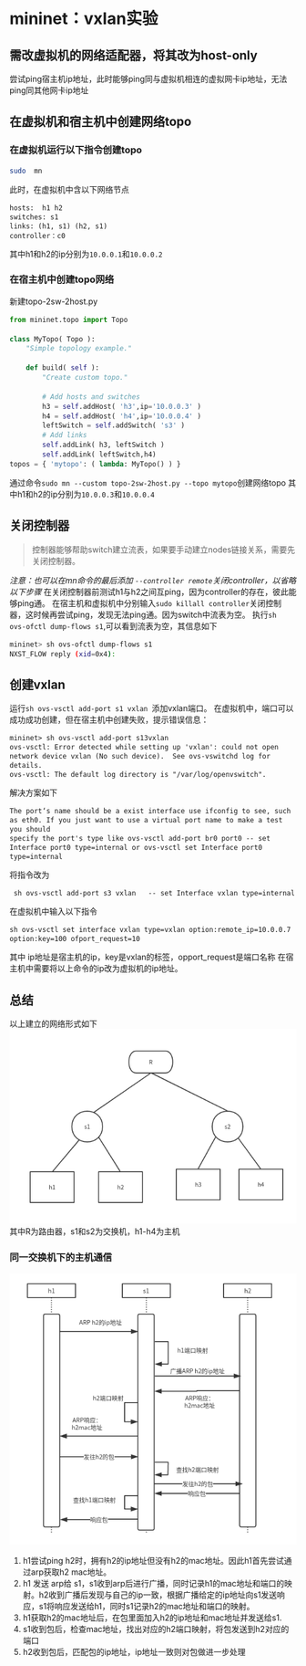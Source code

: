 # mininet：vxlan实验

## 需改虚拟机的网络适配器，将其改为host-only  

 尝试ping宿主机ip地址，此时能够ping同与虚拟机相连的虚拟网卡ip地址，无法ping同其他网卡ip地址
## 在虚拟机和宿主机中创建网络topo

### 在虚拟机运行以下指令创建topo

```bash
sudo  mn 
```

此时，在虚拟机中含以下网络节点

```
hosts:  h1 h2 
switches: s1 
links: (h1, s1) (h2, s1) 
controller：c0 
```

其中h1和h2的ip分别为`10.0.0.1`和`10.0.0.2`
### 在宿主机中创建topo网络
新建topo-2sw-2host.py
```py
from mininet.topo import Topo

class MyTopo( Topo ):
    "Simple topology example."

    def build( self ):
        "Create custom topo."

        # Add hosts and switches
        h3 = self.addHost( 'h3',ip='10.0.0.3' )
        h4 = self.addHost( 'h4',ip='10.0.0.4' )
        leftSwitch = self.addSwitch( 's3' )
        # Add links
        self.addLink( h3, leftSwitch )
        self.addLink( leftSwitch,h4)
topos = { 'mytopo': ( lambda: MyTopo() ) }
```
通过命令`sudo mn --custom topo-2sw-2host.py --topo mytopo`创建网络topo
其中h1和h2的ip分别为`10.0.0.3`和`10.0.0.4`
## 关闭控制器
> 控制器能够帮助switch建立流表，如果要手动建立nodes链接关系，需要先关闭控制器。

*注意：也可以在mn命令的最后添加 `--controller remote`关闭controller，以省略以下步骤*
在关闭控制器前测试h1与h2之间互ping，因为controller的存在，彼此能够ping通。
在宿主机和虚拟机中分别输入`sudo killall controller`关闭控制器，这时候再尝试ping，发现无法ping通。因为switch中流表为空。
执行`sh ovs-ofctl dump-flows s1`,可以看到流表为空，其信息如下
```bash
mininet> sh ovs-ofctl dump-flows s1
NXST_FLOW reply (xid=0x4):
```
## 创建vxlan
运行` sh ovs-vsctl add-port s1 vxlan  `添加vxlan端口。
在虚拟机中，端口可以成功成功创建，但在宿主机中创建失败，提示错误信息：
```
mininet> sh ovs-vsctl add-port s13vxlan
ovs-vsctl: Error detected while setting up 'vxlan': could not open network device vxlan (No such device).  See ovs-vswitchd log for details.
ovs-vsctl: The default log directory is "/var/log/openvswitch".
```
解决方案如下
```
The port‘s name should be a exist interface use ifconfig to see, such as eth0. If you just want to use a virtual port name to make a test you should 
specify the port's type like ovs-vsctl add-port br0 port0 -- set Interface port0 type=internal or ovs-vsctl set Interface port0 type=internal
```
将指令改为
```
 sh ovs-vsctl add-port s3 vxlan   -- set Interface vxlan type=internal
```
在虚拟机中输入以下指令
```
sh ovs-vsctl set interface vxlan type=vxlan option:remote_ip=10.0.0.7 option:key=100 ofport_request=10
```
其中 ip地址是宿主机的ip，key是vxlan的标签，opport_request是端口名称
在宿主机中需要将以上命令的ip改为虚拟机的ip地址。
##  总结
以上建立的网络形式如下
![20190725110710.png](https://raw.githubusercontent.com/zdzh/pothos/master/img/20190725110710.png)
其中R为路由器，s1和s2为交换机，h1-h4为主机

### 同一交换机下的主机通信

![20190725113623.png](https://raw.githubusercontent.com/zdzh/pothos/master/img/20190725113623.png)

1. h1尝试ping h2时，拥有h2的ip地址但没有h2的mac地址。因此h1首先尝试通过arp获取h2  mac地址。
2. h1  发送 arp给 s1，s1收到arp后进行广播，同时记录h1的mac地址和端口的映射。h2收到广播后发现与自己的ip一致，根据广播给定的ip地址向s1发送响应，s1将响应发送给h1，同时s1记录h2的mac地址和端口的映射。
3. h1获取h2的mac地址后，在包里面加入h2的ip地址和mac地址并发送给s1.
4. s1收到包后，检查mac地址，找出对应的h2端口映射，将包发送到h2对应的端口
5. h2收到包后，匹配包的ip地址，ip地址一致则对包做进一步处理


